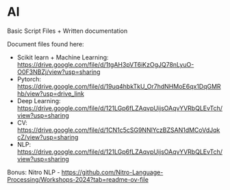 # AI
Basic Script Files + Written documentation

Document files found here:
- Scikit learn + Machine Learning: https://drive.google.com/file/d/1tgAH3pVT6iKzOgJQ78nLyuO-O0F3NBZj/view?usp=sharing
- Pytorch: https://drive.google.com/file/d/19uq4hbkTkU_Or7hdNHMoE6qx1DqGMRhb/view?usp=drive_link
- Deep Learning: https://drive.google.com/file/d/121LGp6fLZAqvpUijsOAqvYVRbQLEvTch/view?usp=sharing
- CV: https://drive.google.com/file/d/1CN1c5cSG9NNlYczBZSAN1dMCoVdJqkcZ/view?usp=sharing
- NLP: https://drive.google.com/file/d/121LGp6fLZAqvpUijsOAqvYVRbQLEvTch/view?usp=sharing

Bonus: Nitro NLP - https://github.com/Nitro-Language-Processing/Workshops-2024?tab=readme-ov-file
